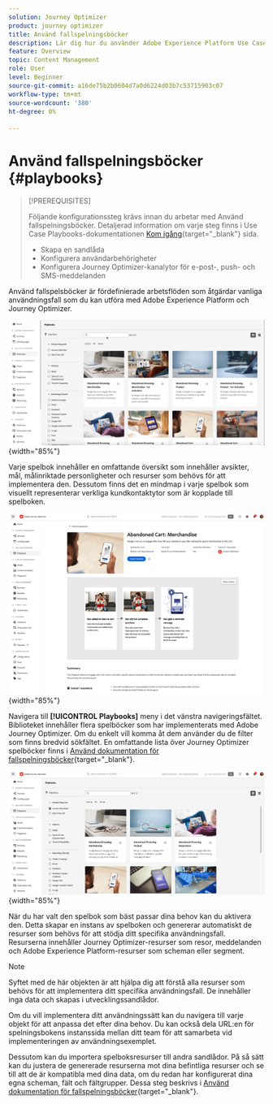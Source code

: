 ```yaml
---
solution: Journey Optimizer
product: journey optimizer
title: Använd fallspelningsböcker
description: Lär dig hur du använder Adobe Experience Platform Use Case Playbooks med Adobe Journeys Optimizer.
feature: Overview
topic: Content Management
role: User
level: Beginner
source-git-commit: a16de75b2b0604d7a0d6224d03b7c53715903c07
workflow-type: tm+mt
source-wordcount: '380'
ht-degree: 0%

---
```


# Använd fallspelningsböcker {#playbooks}

>[!PREREQUISITES]
>
>Följande konfigurationssteg krävs innan du arbetar med Använd fallspelningsböcker. Detaljerad information om varje steg finns i Use Case Playbooks-dokumentationen [Kom igång](https://experienceleague.corp.adobe.com/docs/experience-platform/use-case-playbooks/playbooks/get-started.html){target="_blank"} sida.
>
>* Skapa en sandlåda
>* Konfigurera användarbehörigheter
>* Konfigurera Journey Optimizer-kanalytor för e-post-, push- och SMS-meddelanden

Använd fallspelsböcker är fördefinierade arbetsflöden som åtgärdar vanliga användningsfall som du kan utföra med Adobe Experience Platform och Journey Optimizer.

![animerad bild med Use Case Playbooks](../rn/assets/do-not-localize/playbooks.gif){width="85%"}

Varje spelbok innehåller en omfattande översikt som innehåller avsikter, mål, målinriktade personligheter och resurser som behövs för att implementera den. Dessutom finns det en mindmap i varje spelbok som visuellt representerar verkliga kundkontaktytor som är kopplade till spelboken.

![Övergiven Cart-spelbok som visas i vyn Upptäck spelningsböcker](assets/playbooks-detail.png){width="85%"}

Navigera till **[!UICONTROL Playbooks]** meny i det vänstra navigeringsfältet. Biblioteket innehåller flera spelböcker som har implementerats med Adobe Journey Optimizer. Om du enkelt vill komma åt dem använder du de filter som finns bredvid sökfältet. En omfattande lista över Journey Optimizer spelböcker finns i [Använd dokumentation för fallspelningsböcker](https://experienceleague.adobe.com/docs/experience-platform/use-case-playbooks/playbooks/playbooks-list.html){target="_blank"}.

![Spelböcker, lista med filterfönster öppna](assets/playbooks-filter.png){width="85%"}

När du har valt den spelbok som bäst passar dina behov kan du aktivera den. Detta skapar en instans av spelboken och genererar automatiskt de resurser som behövs för att stödja ditt specifika användningsfall. Resurserna innehåller Journey Optimizer-resurser som resor, meddelanden och Adobe Experience Platform-resurser som scheman eller segment.

>[!NOTE]
>
>Syftet med de här objekten är att hjälpa dig att förstå alla resurser som behövs för att implementera ditt specifika användningsfall. De innehåller inga data och skapas i utvecklingssandlådor.

Om du vill implementera ditt användningssätt kan du navigera till varje objekt för att anpassa det efter dina behov. Du kan också dela URL:en för spelningsbokens instanssida mellan ditt team för att samarbeta vid implementeringen av användningsexemplet.

Dessutom kan du importera spelboksresurser till andra sandlådor. På så sätt kan du justera de genererade resurserna mot dina befintliga resurser och se till att de är kompatibla med dina data, om du redan har konfigurerat dina egna scheman, fält och fältgrupper. Dessa steg beskrivs i [Använd dokumentation för fallspelningsböcker](https://experienceleague.adobe.com/docs/experience-platform/use-case-playbooks/playbooks/data-awareness.html){target="_blank"}.
